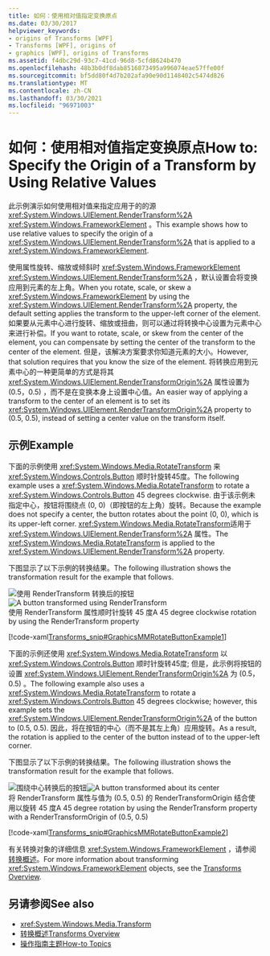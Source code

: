 ```yaml
---
title: 如何：使用相对值指定变换原点
ms.date: 03/30/2017
helpviewer_keywords:
- origins of Transforms [WPF]
- Transforms [WPF], origins of
- graphics [WPF], origins of Transforms
ms.assetid: f4dbc29d-93c7-41cd-96d8-5cfd8624b470
ms.openlocfilehash: 48b3b0df8dab8516873495a996074eae57ffe00f
ms.sourcegitcommit: bf5dd80f4d7b202afa90e90d1148402c5474d826
ms.translationtype: MT
ms.contentlocale: zh-CN
ms.lasthandoff: 03/30/2021
ms.locfileid: "96971003"
---
```

# <a name="how-to-specify-the-origin-of-a-transform-by-using-relative-values"></a><span data-ttu-id="dfa6e-102">如何：使用相对值指定变换原点</span><span class="sxs-lookup"><span data-stu-id="dfa6e-102">How to: Specify the Origin of a Transform by Using Relative Values</span></span>
<span data-ttu-id="dfa6e-103">此示例演示如何使用相对值来指定应用于的的源 <xref:System.Windows.UIElement.RenderTransform%2A> <xref:System.Windows.FrameworkElement> 。</span><span class="sxs-lookup"><span data-stu-id="dfa6e-103">This example shows how to use relative values to specify the origin of a <xref:System.Windows.UIElement.RenderTransform%2A> that is applied to a <xref:System.Windows.FrameworkElement>.</span></span>  
  
 <span data-ttu-id="dfa6e-104">使用属性旋转、缩放或倾斜时 <xref:System.Windows.FrameworkElement> <xref:System.Windows.UIElement.RenderTransform%2A> ，默认设置会将变换应用到元素的左上角。</span><span class="sxs-lookup"><span data-stu-id="dfa6e-104">When you rotate, scale, or skew a <xref:System.Windows.FrameworkElement> by using the <xref:System.Windows.UIElement.RenderTransform%2A> property, the default setting applies the transform to the upper-left corner of the element.</span></span> <span data-ttu-id="dfa6e-105">如果要从元素中心进行旋转、缩放或扭曲，则可以通过将转换中心设置为元素中心来进行补偿。</span><span class="sxs-lookup"><span data-stu-id="dfa6e-105">If you want to rotate, scale, or skew from the center of the element, you can compensate by setting the center of the transform to the center of the element.</span></span> <span data-ttu-id="dfa6e-106">但是，该解决方案要求你知道元素的大小。</span><span class="sxs-lookup"><span data-stu-id="dfa6e-106">However, that solution requires that you know the size of the element.</span></span> <span data-ttu-id="dfa6e-107">将转换应用到元素中心的一种更简单的方式是将其 <xref:System.Windows.UIElement.RenderTransformOrigin%2A> 属性设置为 (0.5，0.5) ，而不是在变换本身上设置中心值。</span><span class="sxs-lookup"><span data-stu-id="dfa6e-107">An easier way of applying a transform to the center of an element is to set its <xref:System.Windows.UIElement.RenderTransformOrigin%2A> property to (0.5, 0.5), instead of setting a center value on the transform itself.</span></span>  
  
## <a name="example"></a><span data-ttu-id="dfa6e-108">示例</span><span class="sxs-lookup"><span data-stu-id="dfa6e-108">Example</span></span>  
 <span data-ttu-id="dfa6e-109">下面的示例使用 <xref:System.Windows.Media.RotateTransform> 来 <xref:System.Windows.Controls.Button> 顺时针旋转45度。</span><span class="sxs-lookup"><span data-stu-id="dfa6e-109">The following example uses a <xref:System.Windows.Media.RotateTransform> to rotate a <xref:System.Windows.Controls.Button> 45 degrees clockwise.</span></span> <span data-ttu-id="dfa6e-110">由于该示例未指定中心，按钮将围绕点 (0, 0)（即按钮的左上角）旋转。</span><span class="sxs-lookup"><span data-stu-id="dfa6e-110">Because the example does not specify a center, the button rotates about the point (0, 0), which is its upper-left corner.</span></span> <span data-ttu-id="dfa6e-111"><xref:System.Windows.Media.RotateTransform>适用于 <xref:System.Windows.UIElement.RenderTransform%2A> 属性。</span><span class="sxs-lookup"><span data-stu-id="dfa6e-111">The <xref:System.Windows.Media.RotateTransform> is applied to the <xref:System.Windows.UIElement.RenderTransform%2A> property.</span></span>  
  
 <span data-ttu-id="dfa6e-112">下图显示了以下示例的转换结果。</span><span class="sxs-lookup"><span data-stu-id="dfa6e-112">The following illustration shows the transformation result for the example that follows.</span></span>  
  
 <span data-ttu-id="dfa6e-113">![使用 RenderTransform 转换后的按钮](./media/graphicsmm-rendertransformwithdefaultcenter.png "graphicsmm_RenderTransformWithDefaultCenter")</span><span class="sxs-lookup"><span data-stu-id="dfa6e-113">![A button transformed using RenderTransform](./media/graphicsmm-rendertransformwithdefaultcenter.png "graphicsmm_RenderTransformWithDefaultCenter")</span></span>  
<span data-ttu-id="dfa6e-114">使用 RenderTransform 属性顺时针旋转 45 度</span><span class="sxs-lookup"><span data-stu-id="dfa6e-114">A 45 degree clockwise rotation by using the RenderTransform property</span></span>  
  
 [!code-xaml[Transforms_snip#GraphicsMMRotateButtonExample1](~/samples/snippets/csharp/VS_Snippets_Wpf/Transforms_snip/CS/ButtonRotateTransformExample.xaml#graphicsmmrotatebuttonexample1)]  
  
 <span data-ttu-id="dfa6e-115">下面的示例还使用 <xref:System.Windows.Media.RotateTransform> 以 <xref:System.Windows.Controls.Button> 顺时针旋转45度; 但是，此示例将按钮的设置 <xref:System.Windows.UIElement.RenderTransformOrigin%2A> 为 (0.5，0.5) 。</span><span class="sxs-lookup"><span data-stu-id="dfa6e-115">The following example also uses a <xref:System.Windows.Media.RotateTransform> to rotate a <xref:System.Windows.Controls.Button> 45 degrees clockwise; however, this example sets the <xref:System.Windows.UIElement.RenderTransformOrigin%2A> of the button to (0.5, 0.5).</span></span> <span data-ttu-id="dfa6e-116">因此，将在按钮的中心（而不是其左上角）应用旋转。</span><span class="sxs-lookup"><span data-stu-id="dfa6e-116">As a result, the rotation is applied to the center of the button instead of to the upper-left corner.</span></span>  
  
 <span data-ttu-id="dfa6e-117">下图显示了以下示例的转换结果。</span><span class="sxs-lookup"><span data-stu-id="dfa6e-117">The following illustration shows the transformation result for the example that follows.</span></span>  
  
 <span data-ttu-id="dfa6e-118">![围绕中心转换后的按钮](./media/graphicsmm-rendertransformrelativecenter.png "graphicsmm_RenderTransformRelativeCenter")</span><span class="sxs-lookup"><span data-stu-id="dfa6e-118">![A button transformed about its center](./media/graphicsmm-rendertransformrelativecenter.png "graphicsmm_RenderTransformRelativeCenter")</span></span>  
<span data-ttu-id="dfa6e-119">将 RenderTransform 属性与值为 (0.5, 0.5) 的 RenderTransformOrigin 结合使用以旋转 45 度</span><span class="sxs-lookup"><span data-stu-id="dfa6e-119">A 45 degree rotation by using the RenderTransform property with a RenderTransformOrigin of (0.5, 0.5)</span></span>  
  
 [!code-xaml[Transforms_snip#GraphicsMMRotateButtonExample2](~/samples/snippets/csharp/VS_Snippets_Wpf/Transforms_snip/CS/ButtonRotateTransformExample.xaml#graphicsmmrotatebuttonexample2)]  
  
 <span data-ttu-id="dfa6e-120">有关转换对象的详细信息 <xref:System.Windows.FrameworkElement> ，请参阅 [转换概述](transforms-overview.md)。</span><span class="sxs-lookup"><span data-stu-id="dfa6e-120">For more information about transforming <xref:System.Windows.FrameworkElement> objects, see the [Transforms Overview](transforms-overview.md).</span></span>  
  
## <a name="see-also"></a><span data-ttu-id="dfa6e-121">另请参阅</span><span class="sxs-lookup"><span data-stu-id="dfa6e-121">See also</span></span>

- <xref:System.Windows.Media.Transform>
- [<span data-ttu-id="dfa6e-122">转换概述</span><span class="sxs-lookup"><span data-stu-id="dfa6e-122">Transforms Overview</span></span>](transforms-overview.md)
- [<span data-ttu-id="dfa6e-123">操作指南主题</span><span class="sxs-lookup"><span data-stu-id="dfa6e-123">How-to Topics</span></span>](transformations-how-to-topics.md)
